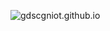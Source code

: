 ![gdscgniot.github.io](https://socialify.git.ci/gdscgniot/gdscgniot.github.io/image?description=1&font=Raleway&forks=1&issues=1&language=1&logo=https://avatars.githubusercontent.com/u/149301775?s=400&u=b8628d5525dd5da9376a374dbbf01254862c1eb7&v=4.png&name=1&owner=1&pattern=Floating%20Cogs&pulls=1&stargazers=1&theme=Light)
